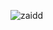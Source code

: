 ![zaidd](https://github.com/smk4keren/smk4keren.github.io/assets/157451349/f5a230ff-6f64-4b9b-b950-ad27524ae64e)
